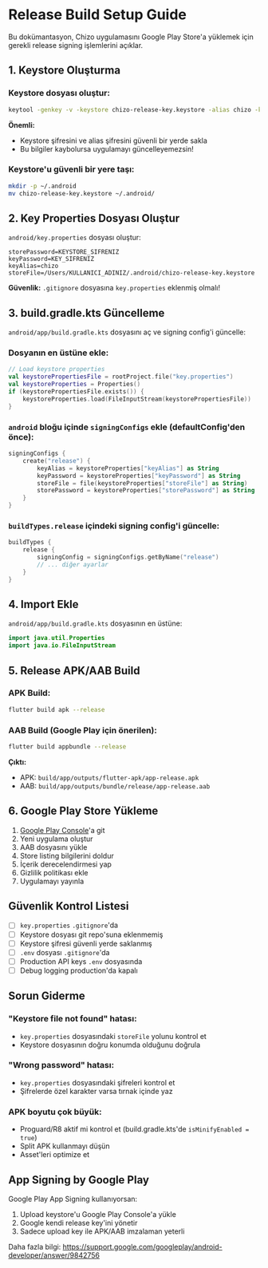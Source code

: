 # Release Build Setup Guide

Bu dokümantasyon, Chizo uygulamasını Google Play Store'a yüklemek için gerekli release signing işlemlerini açıklar.

## 1. Keystore Oluşturma

### Keystore dosyası oluştur:
```bash
keytool -genkey -v -keystore chizo-release-key.keystore -alias chizo -keyalg RSA -keysize 2048 -validity 10000
```

**Önemli:**
- Keystore şifresini ve alias şifresini güvenli bir yerde sakla
- Bu bilgiler kaybolursa uygulamayı güncelleyemezsin!

### Keystore'u güvenli bir yere taşı:
```bash
mkdir -p ~/.android
mv chizo-release-key.keystore ~/.android/
```

## 2. Key Properties Dosyası Oluştur

`android/key.properties` dosyası oluştur:

```properties
storePassword=KEYSTORE_SIFRENIZ
keyPassword=KEY_SIFRENIZ
keyAlias=chizo
storeFile=/Users/KULLANICI_ADINIZ/.android/chizo-release-key.keystore
```

**Güvenlik:** `.gitignore` dosyasına `key.properties` eklenmiş olmalı!

## 3. build.gradle.kts Güncelleme

`android/app/build.gradle.kts` dosyasını aç ve signing config'i güncelle:

### Dosyanın en üstüne ekle:
```kotlin
// Load keystore properties
val keystorePropertiesFile = rootProject.file("key.properties")
val keystoreProperties = Properties()
if (keystorePropertiesFile.exists()) {
    keystoreProperties.load(FileInputStream(keystorePropertiesFile))
}
```

### `android` bloğu içinde `signingConfigs` ekle (defaultConfig'den önce):
```kotlin
signingConfigs {
    create("release") {
        keyAlias = keystoreProperties["keyAlias"] as String
        keyPassword = keystoreProperties["keyPassword"] as String
        storeFile = file(keystoreProperties["storeFile"] as String)
        storePassword = keystoreProperties["storePassword"] as String
    }
}
```

### `buildTypes.release` içindeki signing config'i güncelle:
```kotlin
buildTypes {
    release {
        signingConfig = signingConfigs.getByName("release")
        // ... diğer ayarlar
    }
}
```

## 4. Import Ekle

`android/app/build.gradle.kts` dosyasının en üstüne:
```kotlin
import java.util.Properties
import java.io.FileInputStream
```

## 5. Release APK/AAB Build

### APK Build:
```bash
flutter build apk --release
```

### AAB Build (Google Play için önerilen):
```bash
flutter build appbundle --release
```

**Çıktı:**
- APK: `build/app/outputs/flutter-apk/app-release.apk`
- AAB: `build/app/outputs/bundle/release/app-release.aab`

## 6. Google Play Store Yükleme

1. [Google Play Console](https://play.google.com/console)'a git
2. Yeni uygulama oluştur
3. AAB dosyasını yükle
4. Store listing bilgilerini doldur
5. İçerik derecelendirmesi yap
6. Gizlilik politikası ekle
7. Uygulamayı yayınla

## Güvenlik Kontrol Listesi

- [ ] `key.properties` `.gitignore`'da
- [ ] Keystore dosyası git repo'suna eklenmemiş
- [ ] Keystore şifresi güvenli yerde saklanmış
- [ ] `.env` dosyası `.gitignore`'da
- [ ] Production API keys `.env` dosyasında
- [ ] Debug logging production'da kapalı

## Sorun Giderme

### "Keystore file not found" hatası:
- `key.properties` dosyasındaki `storeFile` yolunu kontrol et
- Keystore dosyasının doğru konumda olduğunu doğrula

### "Wrong password" hatası:
- `key.properties` dosyasındaki şifreleri kontrol et
- Şifrelerde özel karakter varsa tırnak içinde yaz

### APK boyutu çok büyük:
- Proguard/R8 aktif mi kontrol et (build.gradle.kts'de `isMinifyEnabled = true`)
- Split APK kullanmayı düşün
- Asset'leri optimize et

## App Signing by Google Play

Google Play App Signing kullanıyorsan:
1. Upload keystore'u Google Play Console'a yükle
2. Google kendi release key'ini yönetir
3. Sadece upload key ile APK/AAB imzalaman yeterli

Daha fazla bilgi: https://support.google.com/googleplay/android-developer/answer/9842756
